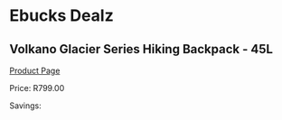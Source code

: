 
# Ebucks Dealz
## Volkano Glacier Series Hiking Backpack - 45L
[Product Page](https://www.ebucks.com/web/shop/productSelected.do?prodId=1049166836&catId=714965764)

Price: R799.00

Savings: 


	